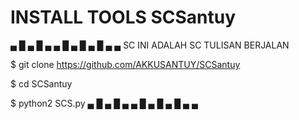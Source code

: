 # INSTALL TOOLS SCSantuy
   ▄ █ ▄ █ ▄ ▄ █ ▄ █ ▄ █ ▄ ▄
SC INI ADALAH SC TULISAN BERJALAN

$ git clone https://github.com/AKKUSANTUY/SCSantuy

$ cd SCSantuy

$ python2 SCS.py
   ▄ █ ▄ █ ▄ ▄ █ ▄ █ ▄ █ ▄ ▄

